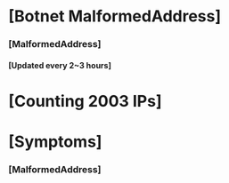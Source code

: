 # [Botnet MalformedAddress]
### [MalformedAddress]
#### [Updated every 2~3 hours]

# [Counting 2003 IPs]

# [Symptoms] 
###   [MalformedAddress]
